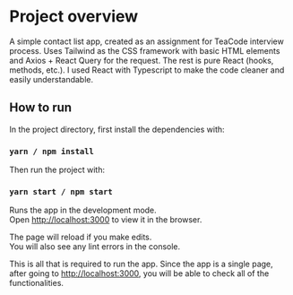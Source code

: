 # Project overview

A simple contact list app, created as an assignment for TeaCode interview process.
Uses Tailwind as the CSS framework with basic HTML elements and Axios + React Query for the request.
The rest is pure React (hooks, methods, etc.).
I used React with Typescript to make the code cleaner and easily understandable.

## How to run

In the project directory, first install the dependencies with:

### `yarn / npm install`

Then run the project with:

### `yarn start / npm start`

Runs the app in the development mode.\
Open [http://localhost:3000](http://localhost:3000) to view it in the browser.

The page will reload if you make edits.\
You will also see any lint errors in the console.

This is all that is required to run the app.
Since the app is a single page, after going to [http://localhost:3000](http://localhost:3000),
you will be able to check all of the functionalities.
